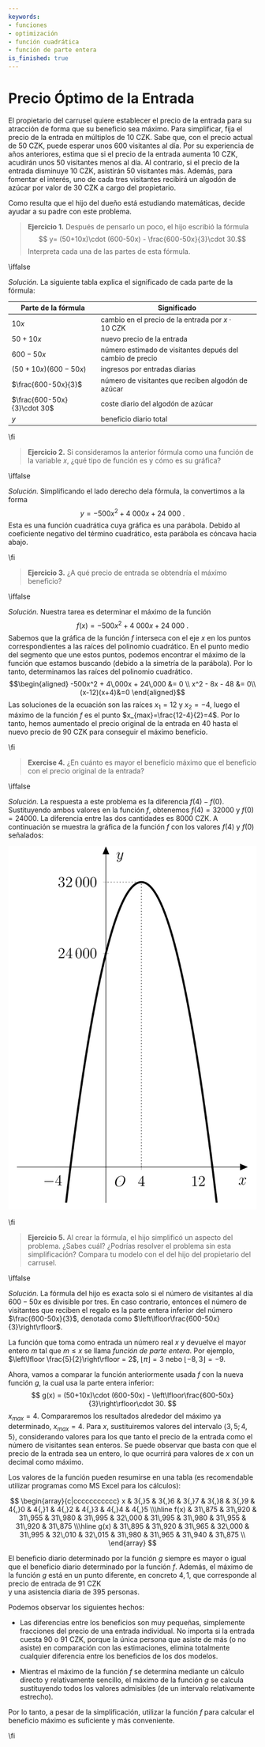 ```yaml
---
keywords:
- funciones
- optimización
- función cuadrática
- función de parte entera
is_finished: true
---
```


# Precio Óptimo de la Entrada

El propietario del carrusel quiere establecer el precio de la entrada para su atracción de forma que su beneficio sea máximo.
Para simplificar, fija el precio de la entrada en múltiplos de 10 CZK.
Sabe que, con el precio actual de 50 CZK, puede esperar unos 600 visitantes al día. 
Por su experiencia de años anteriores, estima que si el precio de la entrada aumenta 10 CZK, acudirán unos 50 visitantes menos al día. Al contrario, si el precio de la entrada disminuye 10 CZK, asistirán 50 visitantes más. 
Además, para fomentar el interés, uno de cada tres visitantes recibirá un algodón de azúcar por valor de 30 CZK a cargo del propietario. 

Como resulta que el hijo del dueño está estudiando matemáticas, decide ayudar a su padre con este problema.

>**Ejercicio 1.** Después de pensarlo un poco, el hijo escribió la fórmula  
>$$ y= (50+10x)\cdot (600-50x) - \frac{600-50x}{3}\cdot 30.$$
>Interpreta cada una de las partes de esta fórmula.

\iffalse

*Solución.* La siguiente tabla explica el significado de cada parte de la fórmula:

| Parte de la fórmula  | Significado | 
| ------------- | ------------- | 
| $10x$ |  cambio en el precio de la entrada por $x\cdot 10\ \text{CZK}$  | 
| $50+10x$  | nuevo precio de la entrada  | 
| $600-50x$  | número estimado de visitantes depués del cambio de precio | 
| $(50+10x)(600-50x)$ | ingresos por entradas diarias  | 
| $\frac{600-50x}{3}$  | número de visitantes que reciben algodón de azúcar | 
| $\frac{600-50x}{3}\cdot 30$  | coste diario del algodón de azúcar  | 
| $y$  | beneficio diario total  | 

\fi

>**Ejercicio 2.** Si consideramos la anterior fórmula como una función de la variable $x$,
>¿qué tipo de función es y cómo es su gráfica?

\iffalse

*Solución.* Simplificando el lado derecho dela fórmula, la convertimos a la forma
$$
y=-500x^2+4\ 000x+24\ 000\ .
$$ 
Esta es una función cuadrática cuya gráfica es una parábola. 
Debido al coeficiente negativo del término cuadrático, esta parábola es cóncava hacia abajo. 

\fi

>**Ejercicio 3.** ¿A qué precio de entrada se obtendría el máximo beneficio?

\iffalse

*Solución.* Nuestra tarea es determinar el máximo de la función
$$f(x)=-500x^2+4\ 000x+24\ 000\ .$$
Sabemos que la gráfica de la función $f$ interseca con el eje $x$ en los puntos correspondientes a las raíces del polinomio cuadrático. 
En el punto medio del segmento que une estos puntos, podemos encontrar el máximo de la función que estamos buscando (debido a la simetría de la parábola). 
Por lo tanto, determinamos las raíces del polinomio cuadrático.
$$\begin{aligned}
-500x^2 + 4\,000x + 24\,000 &= 0 \\
x^2 - 8x - 48 &= 0\\
(x-12)(x+4)&=0
\end{aligned}$$
Las soluciones de la ecuación son las raíces $x_1=12$ y $x_2=-4$, luego el máximo de la función $f$ es el punto $x_{max}=\frac{12-4}{2}=4$. 
Por lo tanto, hemos aumentado el precio original de la entrada en $40$ hasta el nuevo precio de $90\ \text{CZK}$ para conseguir el máximo beneficio.

\fi

>**Exercise 4.** ¿En cuánto es mayor el beneficio máximo que el beneficio con el precio original de la entrada?

\iffalse

*Solución.* La respuesta a este problema es la diferencia $f(4)-f(0)$.
Sustituyendo ambos valores en la función $f$, obtenemos $f(4)=32 000$ y $f(0)=24 000$. La diferencia entre las dos cantidades es $8 000\ \text{CZK}$.
A continuación se muestra la gráfica de la función $f$ con los valores $f(4)$ y $f(0)$ señalados:

![Profit Function Graph](math4you_00012.jpg)

\fi

>**Ejercicio 5.** Al crear la fórmula, el hijo simplificó un aspecto del problema. 
>¿Sabes cuál? ¿Podrías resolver el problema sin esta simplificación? 
>Compara tu modelo con el del hijo del propietario del carrusel.

\iffalse

*Solución.* La fórmula del hijo es exacta solo si el
número de visitantes al día $600-50x$ es divisible por tres. En caso contrario, entonces el número de visitantes que reciben el regalo es 
la parte entera inferior del número $\frac{600-50x}{3}$, denotada como $\left\lfloor\frac{600-50x}{3}\right\rfloor$.

La función que toma como entrada un número real $x$
y devuelve el mayor entero $m$ tal que $m\leq x$ se llama *función de parte entera*.
Por ejemplo, $\left\lfloor \frac{5}{2}\right\rfloor = 2$, $\left\lfloor
\pi\right\rfloor = 3$ nebo $\left\lfloor -8{,}3\right\rfloor = -9$.

Ahora, vamos a comparar la función anteriormente usada $f$ con la nueva función $g$, la cual <!--funkce g není “flor function”. Jen ji používá. -->
usa la parte entera inferior:
$$
g(x) = (50+10x)\cdot (600-50x) - \left\lfloor\frac{600-50x}{3}\right\rfloor\cdot 30.
$$
 $x_{max}=4$. 
Compararemos los resultados alrededor del máximo ya determinado, $x_{max}=4$.
Para $x$, sustituiremos valores del intervalo $\langle
3{,}5;4{,}5 \rangle$, considerando valores para los que tanto el precio de la entrada como el número de visitantes sean enteros. Se puede observar
que basta con que el precio de la entrada sea un entero, lo que ocurrirá para valores de $x$ con un decimal como máximo. <!-- věta významově neodpovídala -->

Los valores de la función pueden resumirse en una tabla
(es recomendable utilizar programas como MS Excel para los cálculos):

$$
\begin{array}{c|ccccccccccc}
x & 3{,}5 & 3{,}6 & 3{,}7 & 3{,}8 & 3{,}9 & 4{,}0 & 4{,}1 & 4{,}2 & 4{,}3 & 4{,}4 & 4{,}5 \\\hline
f(x) & 31\,875 & 31\,920 & 31\,955 & 31\,980 & 31\,995 & 32\,000 & 31\,995 & 31\,980 & 31\,955 & 31\,920 & 31\,875 \\\hline
g(x) & 31\,895 & 31\,920 & 31\,965 & 32\,000 & 31\,995 & 32\,010 & 32\,015 & 31\,980 & 31\,965 & 31\,940 & 31\,875 \\
\end{array}
$$

El beneficio diario determinado por la función $g$ siempre es mayor o igual que el beneficio diario
determinado por la función $f$. Además, el máximo de la función $g$ está en un punto diferente, 
en concreto $4{,}1$, que corresponde al precio de entrada de $91\ \text{CZK}$  
y una asistencia diaria de 395 personas. 

Podemos observar los siguientes hechos:

- Las diferencias entre los beneficios son muy pequeñas, simplemente fracciones del precio de una entrada individual. 
No importa si la entrada cuesta 90 o 91 CZK, porque 
la única persona que asiste de más (o no asiste) en comparación con las estimaciones, 
elimina totalmente cualquier diferencia entre los beneficios de los dos modelos.

- Mientras el máximo de la función $f$ se determina mediante un cálculo directo y relativamente sencillo,
el máximo de la función $g$ se calcula sustituyendo todos los
valores admisibles (de un intervalo relativamente estrecho).


Por lo tanto, a pesar de la simplificación, utilizar la función $f$ para calcular el beneficio máximo es suficiente y más conveniente.

\fi

